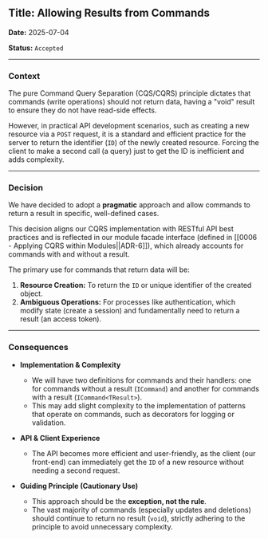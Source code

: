 ## **Title: Allowing Results from Commands**

**Date:** 2025-07-04

**Status:** `Accepted`

---

### **Context**

The pure Command Query Separation (CQS/CQRS) principle dictates that commands (write operations) should not return data, having a "void" result to ensure they do not have read-side effects.

However, in practical API development scenarios, such as creating a new resource via a `POST` request, it is a standard and efficient practice for the server to return the identifier (`ID`) of the newly created resource. Forcing the client to make a second call (a query) just to get the ID is inefficient and adds complexity.

---

### **Decision**

We have decided to adopt a **pragmatic** approach and allow commands to return a result in specific, well-defined cases.

This decision aligns our CQRS implementation with RESTful API best practices and is reflected in our module facade interface (defined in [[0006 - Applying CQRS within Modules||ADR-6]]), which already accounts for commands with and without a result.

The primary use for commands that return data will be:

1. **Resource Creation:** To return the `ID` or unique identifier of the created object.
2. **Ambiguous Operations:** For processes like authentication, which modify state (create a session) and fundamentally need to return a result (an access token).

---

### **Consequences**

- **Implementation & Complexity**
    
    - We will have two definitions for commands and their handlers: one for commands without a result (`ICommand`) and another for commands with a result (`ICommand<TResult>`).
    - This may add slight complexity to the implementation of patterns that operate on commands, such as decorators for logging or validation.
- **API & Client Experience**
    
    - The API becomes more efficient and user-friendly, as the client (our front-end) can immediately get the `ID` of a new resource without needing a second request.
- **Guiding Principle (Cautionary Use)**
    
    - This approach should be the **exception, not the rule**.
    - The vast majority of commands (especially updates and deletions) should continue to return no result (`void`), strictly adhering to the principle to avoid unnecessary complexity.